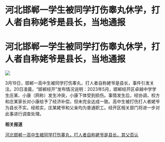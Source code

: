 # 河北邯郸一学生被同学打伤睾丸休学，打人者自称姥爷是县长，当地通报

# 河北邯郸一学生被同学打伤睾丸休学，打人者自称姥爷是县长，当地通报

![](https://inews.gtimg.com/news_bt/OucK7T3Dfv0rINgPyPSSLWe5LEeHpmGZZJrxZHpL9C9LUAA/1000)

3月19日，邯郸一高中生被同学打伤睾丸，打人者自称姥爷是县长，事件引发关注。20日凌晨，“邯郸经开”发布情况说明：2023年5月，邯郸经开区卓越中学学生庄某、小康（网称）发生冲突，小康下体受到损伤。事情发生后，经协调，校方和庄某家长对小康给予了经济补偿，但未完全达成一致。高中生被打伤打人者姥爷为县长不实，经核实，庄某姥爷和父亲均为普通职工。经开区相关部门将进一步对此事进行调查处理。

**相关报道**

[河北邯郸一高中生被同学打伤睾丸，打人者自称姥爷是县长，其父否认](https://news.qq.com/rain/a/20240319A09DBB00)

